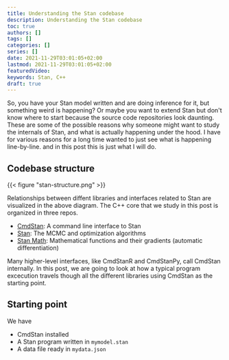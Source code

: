 ```yaml
---
title: Understanding the Stan codebase
description: Understanding the Stan codebase
toc: true
authors: []
tags: []
categories: []
series: []
date: 2021-11-29T03:01:05+02:00
lastmod: 2021-11-29T03:01:05+02:00
featuredVideo:
keywords: Stan, C++
draft: true
---
```


So, you have your Stan model written and are doing inference for it, but something weird is happening? Or maybe you want to extend Stan but don't know where to start because the source code repositories look daunting. These are some of the possible reasons why someone might want to study the internals of Stan, and what is actually happening under the hood. I have for various reasons for a long time wanted to just see what is happening line-by-line. and in this post this is just what I will do.

<!--more-->

## Codebase structure

{{< figure "stan-structure.png" >}}

Relationships between diffent libraries and interfaces related to Stan are visualized in the above diagram. The C++ core that we study in this post is organized in three repos.

- [CmdStan](https://github.com/stan-dev/cmdstan): A command line interface to Stan
- [Stan](https://github.com/stan-dev/stan): The MCMC and optimization algorithms
- [Stan Math](https://github.com/stan-dev/math): Mathematical functions and their gradients (automatic differentiation)

Many higher-level interfaces, like CmdStanR and CmdStanPy, call CmdStan internally. In this post, we are going to look at how a typical program excecution travels though all the different libraries using CmdStan as the starting point.

## Starting point

We have

- CmdStan installed
- A Stan program written in `mymodel.stan`
- A data file ready in `mydata.json`